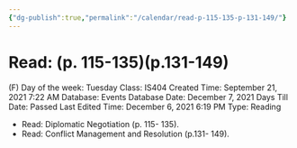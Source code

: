 ```yaml
---
{"dg-publish":true,"permalink":"/calendar/read-p-115-135-p-131-149/"}
---
```


# Read: (p. 115-135)(p.131-149)

(F) Day of the week: Tuesday
Class: IS404
Created Time: September 21, 2021 7:22 AM
Database: Events Database
Date: December 7, 2021
Days Till Date: Passed
Last Edited Time: December 6, 2021 6:19 PM
Type: Reading

- Read: Diplomatic
Negotiation (p. 115-
135).
- Read: Conflict
Management and
Resolution (p.131-
149).